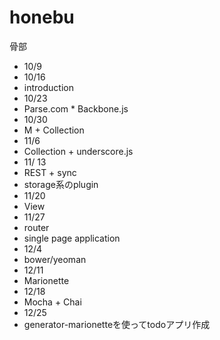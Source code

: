 honebu
======

骨部

- 10/9
- 10/16
 - introduction
- 10/23
 - Parse.com * Backbone.js
- 10/30
 - M + Collection
- 11/6
 - Collection + underscore.js
- 11/ 13
 - REST + sync
 - storage系のplugin
- 11/20
 - View
- 11/27
 - router
 - single page application
- 12/4
 - bower/yeoman
- 12/11
 - Marionette
- 12/18
 - Mocha + Chai
- 12/25
 - generator-marionetteを使ってtodoアプリ作成
